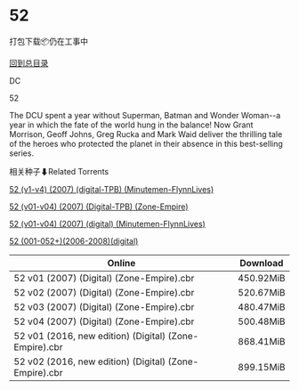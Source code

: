 # 52

打包下载📦仍在工事中

[回到总目录](/Catalogs.md)

DC

52

The DCU spent a year without Superman, Batman and Wonder Woman--a year in which the fate of the world hung in the balance! Now Grant Morrison, Geoff Johns, Greg Rucka and Mark Waid deliver the thrilling tale of the heroes who protected the planet in their absence in this best-selling series.





相关种子⬇Related Torrents

[52 (v1-v4) (2007) (digital-TPB) (Minutemen-FlynnLives)](https://github.com/alicewish/markdown/blob/master/torrent/52--v1-v4---2007---digital-TPB---Minutemen-FlynnLives.md)

[52 (v01-v04) (2007) (Digital-TPB) (Zone-Empire)](https://github.com/alicewish/markdown/blob/master/torrent/52--v01-v04---2007---Digital-TPB---Zone-Empire.md)

[52 (v01-v04) (2007) (digital) (Minutemen-FlynnLives)](https://github.com/alicewish/markdown/blob/master/torrent/52--v01-v04---2007---digital---Minutemen-FlynnLives.md)

[52 (001-052+)(2006-2008)(digital)](https://github.com/alicewish/markdown/blob/master/torrent/52--001-052---2006-2008--digital.md)

Online | Download
--- | ---
52 v01 (2007) (Digital) (Zone-Empire).cbr | 450.92MiB
52 v02 (2007) (Digital) (Zone-Empire).cbr | 520.67MiB
52 v03 (2007) (Digital) (Zone-Empire).cbr | 480.47MiB
52 v04 (2007) (Digital) (Zone-Empire).cbr | 500.48MiB
52 v01 (2016, new edition) (Digital) (Zone-Empire).cbr | 868.41MiB
52 v02 (2016, new edition) (Digital) (Zone-Empire).cbr | 899.15MiB